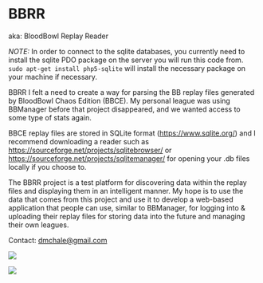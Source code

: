 # BBRR
aka: BloodBowl Replay Reader

*NOTE:* In order to connect to the sqlite databases, you currently need to install the sqlite PDO package on the server you will run this code from. `sudo apt-get install php5-sqlite` will install the necessary package on your machine if necessary.

BBRR I felt a need to create a way for parsing the BB replay files generated by BloodBowl Chaos Edition (BBCE). My personal league was using BBManager before that project disappeared, and we wanted access to some type of stats again. 

BBCE replay files are stored in SQLite format (https://www.sqlite.org/) and I recommend downloading a reader such as https://sourceforge.net/projects/sqlitebrowser/ or https://sourceforge.net/projects/sqlitemanager/ for opening your .db files locally if you choose to.

The BBRR project is a test platform for discovering data within the replay files and displaying them in an intelligent manner. My hope is to use the data that comes from this project and use it to develop a web-based application that people can use, similar to BBManager, for logging into & uploading their replay files for storing data into the future and managing their own leagues. 

Contact: dmchale@gmail.com

<a href="https://codeclimate.com/github/dmchale/BBRR"><img src="https://codeclimate.com/github/dmchale/BBRR/badges/gpa.svg" /></a>

<a href="https://codeclimate.com/github/dmchale/BBRR"><img src="https://codeclimate.com/github/dmchale/BBRR/badges/issue_count.svg" /></a>

